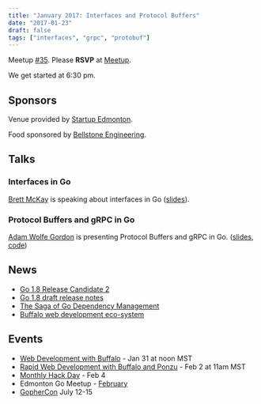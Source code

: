 ```yaml
---
title: "January 2017: Interfaces and Protocol Buffers"
date: "2017-01-23"
draft: false
tags: ["interfaces", "grpc", "protobuf"]
---
```

Meetup [#35](https://github.com/edmontongo/presentations/issues/53). Please **RSVP** at [Meetup](https://www.meetup.com/startupedmonton/events/236668791/).

We get started at 6:30 pm.

## Sponsors

Venue provided by [Startup Edmonton](https://www.startupedmonton.com/).

Food sponsored by [Bellstone Engineering](https://bellstone.ca/).

## Talks

### Interfaces in Go

[Brett McKay](https://github.com/mckayb24) is speaking about interfaces in Go ([slides](https://talks.godoc.org/github.com/edmontongo/presentations/2017-01/simple_interface/talk.slide#1)).

### Protocol Buffers and gRPC in Go

[Adam Wolfe Gordon](https://github.com/adamwg) is presenting Protocol Buffers and gRPC in Go. ([slides](https://talks.godoc.org/github.com/edmontongo/presentations/2017-01/protobufs-and-grpc/grpc.slide#1), [code](https://github.com/adamwg/proto-example))

## News

- [Go 1.8 Release Candidate 2](https://groups.google.com/forum/#!topic/golang-announce/iI13Nx0BP2E)
- [Go 1.8 draft release notes](https://beta.golang.org/doc/go1.8)
- [The Saga of Go Dependency Management](https://blog.gopheracademy.com/advent-2016/saga-go-dependency-management/)
- [Buffalo web development eco-system](http://gobuffalo.io/)

## Events

- [Web Development with Buffalo](https://www.bigmarker.com/gopheracademy/Introduction-to-Buffalo-Web-Development-in-Go) - Jan 31 at noon MST
- [Rapid Web Development with Buffalo and Ponzu](https://www.bigmarker.com/gopheracademy/Rapid-Web-Development-with-Buffalo-and-Ponzu) - Feb 2 at 11am MST
- [Monthly Hack Day](https://www.meetup.com/startupedmonton/events/qvnfrlywdbgb/) - Feb 4
- Edmonton Go Meetup - [February](/meetup/2017-02/)
- [GopherCon](https://gophercon.com/) July 12-15
